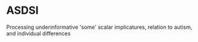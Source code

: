 # ASDSI
Processing underinformative 'some' scalar implicatures, relation to autism, and individual differences
